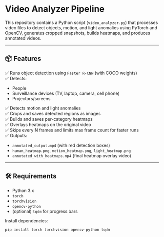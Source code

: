 # Video Analyzer Pipeline

This repository contains a Python script (`video_analyzer.py`) that processes video files to detect objects, motion, and light anomalies using PyTorch and OpenCV, generates cropped snapshots, builds heatmaps, and produces annotated videos.

---

## 📦 Features

✅ Runs object detection using `Faster R-CNN` (with COCO weights)  
✅ Detects:
- People
- Surveillance devices (TV, laptop, camera, cell phone)
- Projectors/screens

✅ Detects motion and light anomalies  
✅ Crops and saves detected regions as images  
✅ Builds and saves per-category heatmaps  
✅ Overlays heatmaps on the original video  
✅ Skips every N frames and limits max frame count for faster runs  
✅ Outputs:
- `annotated_output.mp4` (with red detection boxes)
- `human_heatmap.png`, `motion_heatmap.png`, `light_heatmap.png`
- `annotated_with_heatmaps.mp4` (final heatmap overlay video)

---

## 🛠 Requirements

- Python 3.x  
- `torch`  
- `torchvision`  
- `opencv-python`  
- (optional) `tqdm` for progress bars

Install dependencies:
```bash
pip install torch torchvision opencv-python tqdm
